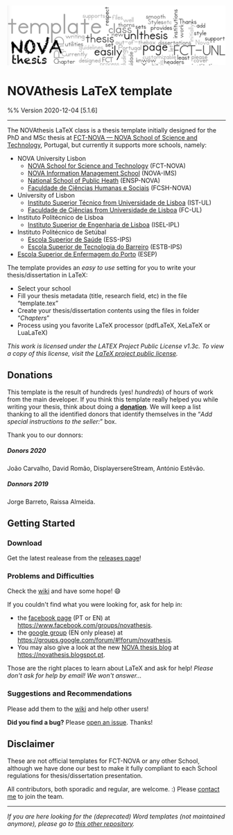 ![NOVAthesis logo](novathesis-files/Images/novathesis_cover_image.jpg)

# NOVAthesis LaTeX template
%% Version 2020-12-04 [5.1.6]

--------

The NOVAthesis LaTeX class is a thesis template initially designed for the PhD and MSc thesis at [FCT-NOVA — NOVA School of Science and Technology](http://www.fct.unl.pt), Portugal, but currently it supports more schools, namely:
* NOVA University Lisbon
    * [NOVA School for Science and Technology](https://www.fct.unl.pt) (FCT-NOVA)
    * [NOVA Information Management School](https://www.novaims.unl.pt) (NOVA-IMS)
    * [National School of Public Heath](https://www.ensp.unl.pt) (ENSP-NOVA)
    * [Faculdade de Ciências Humanas e Sociais](https://www.fcsh.unl.pt) (FCSH-NOVA)
* University of Lisbon
    * [Instituto Superior Técnico from Universidade de Lisboa](https://tecnico.ulisboa.pt) (IST-UL)
    * [Faculdade de Ciências from  Universidade de Lisboa](https://ciencias.ulisboa.pt) (FC-UL)
* Instituto Politécnico de Lisboa
    * [Instituto Superior de Engenharia de Lisboa](https://www.isel.pt) (ISEL-IPL)
* Instituto Politécnico de Setúbal
    * [Escola Superior de Saúde](https://www.ess.ips.pt) (ESS-IPS)
    * [Escola Superior de Tecnologia do Barreiro](https://www.estbarreiro.ips.pt) (ESTB-IPS)
* [Escola Superior de Enfermagem do Porto](https://www.esenf.pt/pt/) (ESEP)

The template provides an _easy to use_ setting for you to write your thesis/dissertation in LaTeX:
*  Select your school
* Fill your thesis metadata (title, research field, etc) in the file “template.tex”
* Create your thesis/dissertation contents using the files in folder “_Chapters_”
* Process using you favorite LaTeX processor (pdfLaTeX, XeLaTeX or LuaLaTeX)

*This work is licensed under the LATEX Project Public License v1.3c. To view a copy of this license, visit the [LaTeX project public license](https://www.latex-project.org/lppl/lppl-1-3c/).*

## Donations

This template is the result of hundreds (yes! *hundreds*) of hours of work from the main developer.  If you think this template really helped you while writing your thesis, think about doing a [**donation**](https://paypal.me/novathesis). We will keep a list thanking to all the identified donors that identify themselves in the “*Add special instructions to the seller:*” box.

Thank you to our donnors:

##### Donors 2020
João Carvalho, David Romão, DisplayersereStream, António Estêvão.

##### Donnors 2019
Jorge Barreto, Raissa Almeida.

## Getting Started

### Download

Get the latest realease from the [releases page](https://github.com/joaomlourenco/novathesis/releases)!

### Problems and Difficulties

Check the [wiki](https://github.com/joaomlourenco/novathesis/wiki) and have some hope! :smile:

If you couldn't find what you were looking for, ask for help in:

* the [facebook page](https://www.facebook.com/groups/novathesis/) (PT or EN) at https://www.facebook.com/groups/novathesis.
* the [google group](https://groups.google.com/forum/#!forum/novathesis) (EN only please) at https://groups.google.com/forum/#!forum/novathesis.
* You may also give a look at the new [NOVA thesis blog](https://novathesis.blogspot.pt) at https://novathesis.blogspot.pt.

Those are the right places to learn about LaTeX and ask for help!  *Please don't ask for help by email! We won't answer…*

### Suggestions and Recommendations

Please add them to the [wiki](https://github.com/joaomlourenco/novathesis/wiki) and help other users!

**Did you find a bug?**  Please [open an issue](https://github.com/joaomlourenco/novathesis/issues). Thanks!

## Disclaimer

These are not official templates for FCT-NOVA or any other School, although we have done our best to make it fully compliant to each School regulations for thesis/dissertation presentation.

All contributors, both sporadic and regular, are welcome. :) Please [contact me](http://docentes.fct.unl.pt/joao-lourenco) to join the team.

--------

*If you are here looking for the (deprecated) Word templates (not maintained anymore), please go to [this other repository](https://github.com/joaomlourenco/novathesis_word).*
